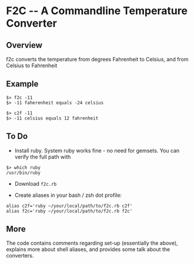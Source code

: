 # F2C -- A Commandline Temperature Converter

## Overview
f2c converts the temperature from degrees Fahrenheit to Celsius, and from Celsius to Fahrenheit

## Example

```
$> f2c -11
$> -11 faherenheit equals -24 celsius

$> c2f -11
$> -11 celsius equals 12 fahrenheit
```

## To Do
- Install ruby. System ruby works fine - no need for gemsets. You can verify the full path with
```
$> which ruby
/usr/bin/ruby
```

- Download `f2c.rb`

- Create aliases in your bash / zsh dot profile:

```
alias c2f='ruby ~/your/local/path/to/f2c.rb c2f'
alias f2c='ruby ~/your/local/path/to/f2c.rb f2c'
```

## More
The code contains comments regarding set-up (essentially the above), explains more about shell aliases, and provides some talk about the converters.
